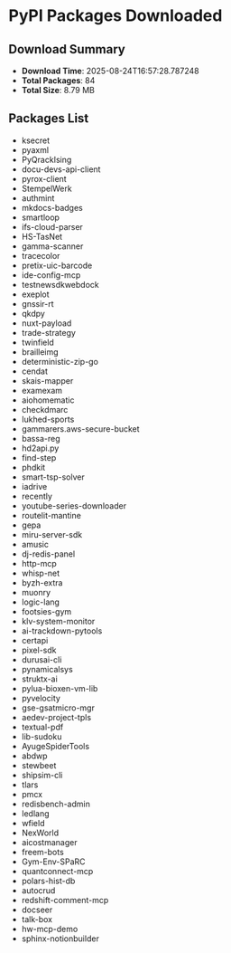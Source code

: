 # PyPI Packages Downloaded

## Download Summary
- **Download Time**: 2025-08-24T16:57:28.787248
- **Total Packages**: 84
- **Total Size**: 8.79 MB

## Packages List
- ksecret
- pyaxml
- PyQrackIsing
- docu-devs-api-client
- pyrox-client
- StempelWerk
- authmint
- mkdocs-badges
- smartloop
- ifs-cloud-parser
- HS-TasNet
- gamma-scanner
- tracecolor
- pretix-uic-barcode
- ide-config-mcp
- testnewsdkwebdock
- exeplot
- gnssir-rt
- qkdpy
- nuxt-payload
- trade-strategy
- twinfield
- brailleimg
- deterministic-zip-go
- cendat
- skais-mapper
- examexam
- aiohomematic
- checkdmarc
- lukhed-sports
- gammarers.aws-secure-bucket
- bassa-reg
- hd2api.py
- find-step
- phdkit
- smart-tsp-solver
- iadrive
- recently
- youtube-series-downloader
- routelit-mantine
- gepa
- miru-server-sdk
- amusic
- dj-redis-panel
- http-mcp
- whisp-net
- byzh-extra
- muonry
- logic-lang
- footsies-gym
- klv-system-monitor
- ai-trackdown-pytools
- certapi
- pixel-sdk
- durusai-cli
- pynamicalsys
- struktx-ai
- pylua-bioxen-vm-lib
- pyvelocity
- gse-gsatmicro-mgr
- aedev-project-tpls
- textual-pdf
- lib-sudoku
- AyugeSpiderTools
- abdwp
- stewbeet
- shipsim-cli
- tlars
- pmcx
- redisbench-admin
- ledlang
- wfield
- NexWorld
- aicostmanager
- freem-bots
- Gym-Env-SPaRC
- quantconnect-mcp
- polars-hist-db
- autocrud
- redshift-comment-mcp
- docseer
- talk-box
- hw-mcp-demo
- sphinx-notionbuilder
